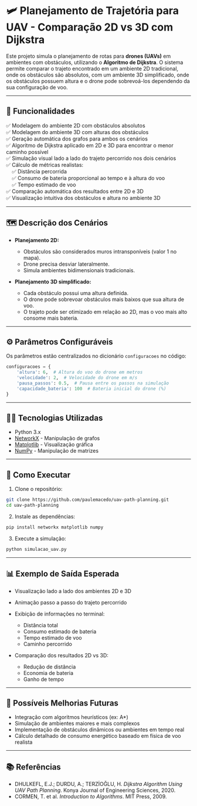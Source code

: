 # 🛩️ **Planejamento de Trajetória para UAV - Comparação 2D vs 3D com Dijkstra**

Este projeto simula o planejamento de rotas para **drones (UAVs)** em ambientes com obstáculos, utilizando o **Algoritmo de Dijkstra**. O sistema permite comparar o trajeto encontrado em um ambiente 2D tradicional, onde os obstáculos são absolutos, com um ambiente 3D simplificado, onde os obstáculos possuem altura e o drone pode sobrevoá-los dependendo da sua configuração de voo.

---

## 🔧 **Funcionalidades**

✅ Modelagem do ambiente 2D com obstáculos absolutos <br> 
✅ Modelagem do ambiente 3D com alturas dos obstáculos <br>
✅ Geração automática dos grafos para ambos os cenários <br>
✅ Algoritmo de Dijkstra aplicado em 2D e 3D para encontrar o menor caminho possível <br>
✅ Simulação visual lado a lado do trajeto percorrido nos dois cenários <br>
✅ Cálculo de métricas realistas: <br>
&nbsp;&nbsp;&nbsp;&nbsp;✅ Distância percorrida <br>
&nbsp;&nbsp;&nbsp;&nbsp;✅ Consumo de bateria proporcional ao tempo e à altura do voo <br>
&nbsp;&nbsp;&nbsp;&nbsp;✅ Tempo estimado de voo <br>
✅ Comparação automática dos resultados entre 2D e 3D <br>
✅ Visualização intuitiva dos obstáculos e altura no ambiente 3D <br>

---

## 🗺️ **Descrição dos Cenários**

* **Planejamento 2D:**

  * Obstáculos são considerados muros intransponíveis (valor 1 no mapa).
  * Drone precisa desviar lateralmente.
  * Simula ambientes bidimensionais tradicionais.

* **Planejamento 3D simplificado:**

  * Cada obstáculo possui uma altura definida.
  * O drone pode sobrevoar obstáculos mais baixos que sua altura de voo.
  * O trajeto pode ser otimizado em relação ao 2D, mas o voo mais alto consome mais bateria.

---

## ⚙️ **Parâmetros Configuráveis**

Os parâmetros estão centralizados no dicionário `configuracoes` no código:

```python
configuracoes = {
    'altura': 6,  # Altura do voo do drone em metros
    'velocidade': 2,  # Velocidade do drone em m/s
    'pausa_passos': 0.5,  # Pausa entre os passos na simulação
    'capacidade_bateria': 100  # Bateria inicial do drone (%)
}
```

---

## 🧑‍💻 **Tecnologias Utilizadas**

* Python 3.x
* [NetworkX](https://networkx.org/) - Manipulação de grafos
* [Matplotlib](https://matplotlib.org/) - Visualização gráfica
* [NumPy](https://numpy.org/) - Manipulação de matrizes

---

## 🚀 **Como Executar**

1. Clone o repositório:

```bash
git clone https://github.com/paulemacedo/uav-path-planning.git
cd uav-path-planning
```

2. Instale as dependências:

```bash
pip install networkx matplotlib numpy
```

3. Execute a simulação:

```bash
python simulacao_uav.py
```

---

## 📊 **Exemplo de Saída Esperada**

* Visualização lado a lado dos ambientes 2D e 3D
* Animação passo a passo do trajeto percorrido
* Exibição de informações no terminal:

  * Distância total
  * Consumo estimado de bateria
  * Tempo estimado de voo
  * Caminho percorrido
* Comparação dos resultados 2D vs 3D:

  * Redução de distância
  * Economia de bateria
  * Ganho de tempo

---

## 🎯 **Possíveis Melhorias Futuras**

* Integração com algoritmos heurísticos (ex: A\*)
* Simulação de ambientes maiores e mais complexos
* Implementação de obstáculos dinâmicos ou ambientes em tempo real
* Cálculo detalhado de consumo energético baseado em física de voo realista

---

## 📚 **Referências**

* DHULKEFL, E.J.; DURDU, A.; TERZİOĞLU, H. *Dijkstra Algorithm Using UAV Path Planning*. Konya Journal of Engineering Sciences, 2020.
* CORMEN, T. et al. *Introduction to Algorithms*. MIT Press, 2009.
